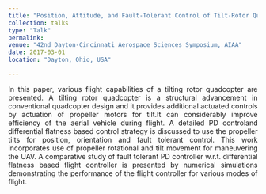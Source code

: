 ```yaml
---
title: "Position, Attitude, and Fault-Tolerant Control of Tilt-Rotor Quadcopter"
collection: talks
type: "Talk"
permalink: 
venue: "42nd Dayton-Cincinnati Aerospace Sciences Symposium, AIAA"
date: 2017-03-01
location: "Dayton, Ohio, USA"

---
```


<div style="text-align: justify"> In this paper, various flight capabilities of a tilting rotor quadcopter are presented. A tilting rotor quadcopter is  a  structural  advancement  in  conventional  quadcopter  design  and  it provides additional actuated controls by actuation of propeller motors for tilt.It can considerably improve efficiency of the aerial vehicle during flight. A detailed PD controland differential flatness based control strategy is discussed  to  use  the  propeller  tilts  for  position, orientation and  fault  tolerant control. This work incorporates use of propeller rotational and tilt movement for maneuvering the UAV. A comparative study of fault tolerant PD controller w.r.t. differential flatness based flight controller is presented  by  numerical simulations demonstrating  the performance  of  the flight controller for various modes of flight. </div> 

